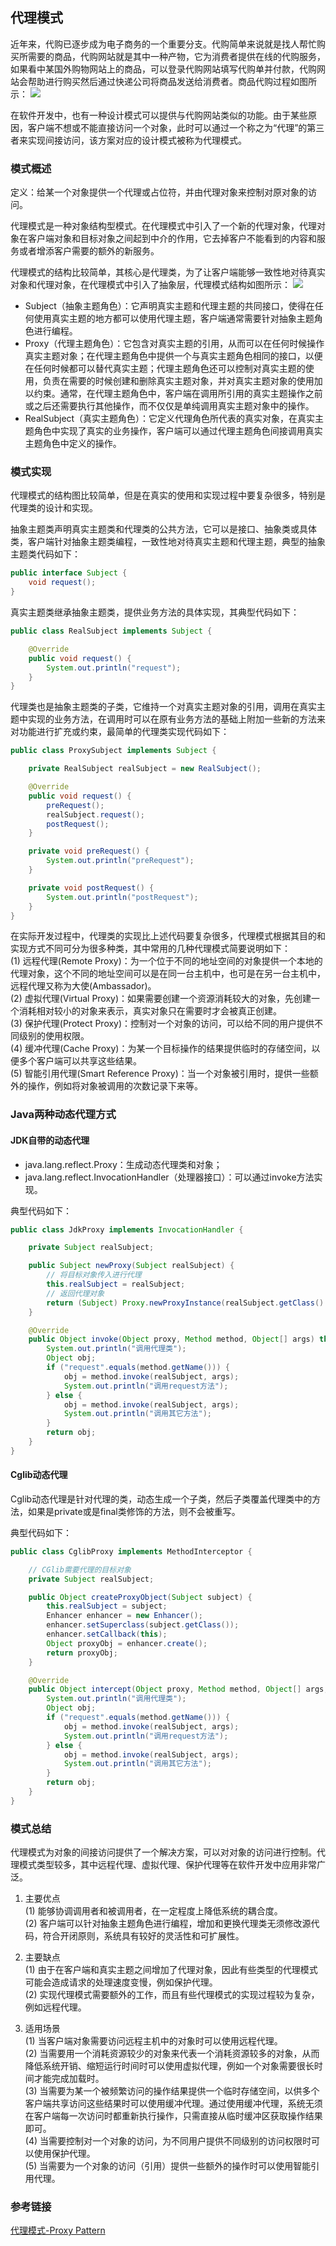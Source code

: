 ## 代理模式

近年来，代购已逐步成为电子商务的一个重要分支。代购简单来说就是找人帮忙购买所需要的商品，代购网站就是其中一种产物，它为消费者提供在线的代购服务，如果看中某国外购物网站上的商品，可以登录代购网站填写代购单并付款，代购网站会帮助进行购买然后通过快递公司将商品发送给消费者。商品代购过程如图所示：
![](image/商品代购过程图.jpg)

在软件开发中，也有一种设计模式可以提供与代购网站类似的功能。由于某些原因，客户端不想或不能直接访问一个对象，此时可以通过一个称之为“代理”的第三者来实现间接访问，该方案对应的设计模式被称为代理模式。

### 模式概述

定义：给某一个对象提供一个代理或占位符，并由代理对象来控制对原对象的访问。

代理模式是一种对象结构型模式。在代理模式中引入了一个新的代理对象，代理对象在客户端对象和目标对象之间起到中介的作用，它去掉客户不能看到的内容和服务或者增添客户需要的额外的新服务。

代理模式的结构比较简单，其核心是代理类，为了让客户端能够一致性地对待真实对象和代理对象，在代理模式中引入了抽象层，代理模式结构如图所示：
![](image/代理模式结构图.jpg)

* Subject（抽象主题角色）：它声明真实主题和代理主题的共同接口，使得在任何使用真实主题的地方都可以使用代理主题，客户端通常需要针对抽象主题角色进行编程。
* Proxy（代理主题角色）：它包含对真实主题的引用，从而可以在任何时候操作真实主题对象；在代理主题角色中提供一个与真实主题角色相同的接口，以便在任何时候都可以替代真实主题；代理主题角色还可以控制对真实主题的使用，负责在需要的时候创建和删除真实主题对象，并对真实主题对象的使用加以约束。通常，在代理主题角色中，客户端在调用所引用的真实主题操作之前或之后还需要执行其他操作，而不仅仅是单纯调用真实主题对象中的操作。
* RealSubject（真实主题角色）：它定义代理角色所代表的真实对象，在真实主题角色中实现了真实的业务操作，客户端可以通过代理主题角色间接调用真实主题角色中定义的操作。

### 模式实现

代理模式的结构图比较简单，但是在真实的使用和实现过程中要复杂很多，特别是代理类的设计和实现。

抽象主题类声明真实主题类和代理类的公共方法，它可以是接口、抽象类或具体类，客户端针对抽象主题类编程，一致性地对待真实主题和代理主题，典型的抽象主题类代码如下：
```java
public interface Subject {
    void request();
}

```

真实主题类继承抽象主题类，提供业务方法的具体实现，其典型代码如下：

```java
public class RealSubject implements Subject {

    @Override
    public void request() {
        System.out.println("request");
    }
}
```

代理类也是抽象主题类的子类，它维持一个对真实主题对象的引用，调用在真实主题中实现的业务方法，在调用时可以在原有业务方法的基础上附加一些新的方法来对功能进行扩充或约束，最简单的代理类实现代码如下：
```java
public class ProxySubject implements Subject {

    private RealSubject realSubject = new RealSubject();

    @Override
    public void request() {
        preRequest();
        realSubject.request();
        postRequest();
    }

    private void preRequest() {
        System.out.println("preRequest");
    }

    private void postRequest() {
        System.out.println("postRequest");
    }
}
```

在实际开发过程中，代理类的实现比上述代码要复杂很多，代理模式根据其目的和实现方式不同可分为很多种类，其中常用的几种代理模式简要说明如下：<br/>
(1) 远程代理(Remote Proxy)：为一个位于不同的地址空间的对象提供一个本地的代理对象，这个不同的地址空间可以是在同一台主机中，也可是在另一台主机中，远程代理又称为大使(Ambassador)。<br/>
(2) 虚拟代理(Virtual Proxy)：如果需要创建一个资源消耗较大的对象，先创建一个消耗相对较小的对象来表示，真实对象只在需要时才会被真正创建。<br/>
(3) 保护代理(Protect Proxy)：控制对一个对象的访问，可以给不同的用户提供不同级别的使用权限。<br/>
(4) 缓冲代理(Cache Proxy)：为某一个目标操作的结果提供临时的存储空间，以便多个客户端可以共享这些结果。<br/>
(5) 智能引用代理(Smart Reference Proxy)：当一个对象被引用时，提供一些额外的操作，例如将对象被调用的次数记录下来等。

### Java两种动态代理方式

#### JDK自带的动态代理
* java.lang.reflect.Proxy：生成动态代理类和对象；
* java.lang.reflect.InvocationHandler（处理器接口）：可以通过invoke方法实现。

典型代码如下：
```java
public class JdkProxy implements InvocationHandler {

    private Subject realSubject;

    public Subject newProxy(Subject realSubject) {
        // 将目标对象传入进行代理
        this.realSubject = realSubject;
        // 返回代理对象
        return (Subject) Proxy.newProxyInstance(realSubject.getClass().getClassLoader(), realSubject.getClass().getInterfaces(), this);
    }

    @Override
    public Object invoke(Object proxy, Method method, Object[] args) throws Throwable {
        System.out.println("调用代理类");
        Object obj;
        if ("request".equals(method.getName())) {
            obj = method.invoke(realSubject, args);
            System.out.println("调用request方法");
        } else {
            obj = method.invoke(realSubject, args);
            System.out.println("调用其它方法");
        }
        return obj;
    }
}
```

#### Cglib动态代理

Cglib动态代理是针对代理的类，动态生成一个子类，然后子类覆盖代理类中的方法，如果是private或是final类修饰的方法，则不会被重写。

典型代码如下：
```java
public class CglibProxy implements MethodInterceptor {

    // CGlib需要代理的目标对象
    private Subject realSubject;

    public Object createProxyObject(Subject subject) {
        this.realSubject = subject;
        Enhancer enhancer = new Enhancer();
        enhancer.setSuperclass(subject.getClass());
        enhancer.setCallback(this);
        Object proxyObj = enhancer.create();
        return proxyObj;
    }

    @Override
    public Object intercept(Object proxy, Method method, Object[] args, MethodProxy methodProxy) throws Throwable {
        System.out.println("调用代理类");
        Object obj;
        if ("request".equals(method.getName())) {
            obj = method.invoke(realSubject, args);
            System.out.println("调用request方法");
        } else {
            obj = method.invoke(realSubject, args);
            System.out.println("调用其它方法");
        }
        return obj;
    }
}
```

### 模式总结

代理模式为对象的间接访问提供了一个解决方案，可以对对象的访问进行控制。代理模式类型较多，其中远程代理、虚拟代理、保护代理等在软件开发中应用非常广泛。

1. 主要优点<br/>
(1) 能够协调调用者和被调用者，在一定程度上降低系统的耦合度。<br/>
(2) 客户端可以针对抽象主题角色进行编程，增加和更换代理类无须修改源代码，符合开闭原则，系统具有较好的灵活性和可扩展性。

2. 主要缺点<br/>
(1) 由于在客户端和真实主题之间增加了代理对象，因此有些类型的代理模式可能会造成请求的处理速度变慢，例如保护代理。<br/>
(2) 实现代理模式需要额外的工作，而且有些代理模式的实现过程较为复杂，例如远程代理。

3. 适用场景<br/>
(1) 当客户端对象需要访问远程主机中的对象时可以使用远程代理。<br/>
(2) 当需要用一个消耗资源较少的对象来代表一个消耗资源较多的对象，从而降低系统开销、缩短运行时间时可以使用虚拟代理，例如一个对象需要很长时间才能完成加载时。<br/>
(3) 当需要为某一个被频繁访问的操作结果提供一个临时存储空间，以供多个客户端共享访问这些结果时可以使用缓冲代理。通过使用缓冲代理，系统无须在客户端每一次访问时都重新执行操作，只需直接从临时缓冲区获取操作结果即可。<br/>
(4) 当需要控制对一个对象的访问，为不同用户提供不同级别的访问权限时可以使用保护代理。<br/>
(5) 当需要为一个对象的访问（引用）提供一些额外的操作时可以使用智能引用代理。

### 参考链接
[代理模式-Proxy Pattern](https://gof.quanke.name/%E4%BB%A3%E7%90%86%E6%A8%A1%E5%BC%8F-Proxy%20Pattern.html)




